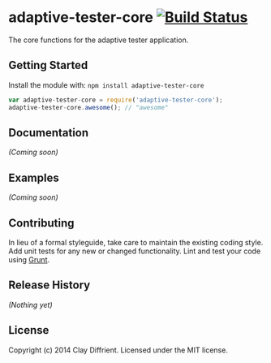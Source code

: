 # adaptive-tester-core [![Build Status](https://secure.travis-ci.org/claydiffrient/adaptive-tester-core.png?branch=master)](http://travis-ci.org/claydiffrient/adaptive-tester-core)

The core functions for the adaptive tester application.

## Getting Started
Install the module with: `npm install adaptive-tester-core`

```javascript
var adaptive-tester-core = require('adaptive-tester-core');
adaptive-tester-core.awesome(); // "awesome"
```

## Documentation
_(Coming soon)_

## Examples
_(Coming soon)_

## Contributing
In lieu of a formal styleguide, take care to maintain the existing coding style. Add unit tests for any new or changed functionality. Lint and test your code using [Grunt](http://gruntjs.com/).

## Release History
_(Nothing yet)_

## License
Copyright (c) 2014 Clay Diffrient. Licensed under the MIT license.
